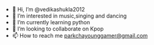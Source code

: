 - 👋 Hi, I’m @vedikashukla2012
- 👀 I’m interested in music,singing and dancing
- 🌱 I’m currently learning python
- 💞️ I’m looking to collaborate on Kpop
- 📫 How to reach me parkchayounggamer@gmail.com


